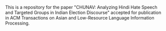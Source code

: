 This is a repository for the paper "CHUNAV: Analyzing Hindi Hate Speech and Targeted Groups in Indian Election Discourse" accepted for publication in ACM Transactions on Asian and Low-Resource Language Information Processing.
